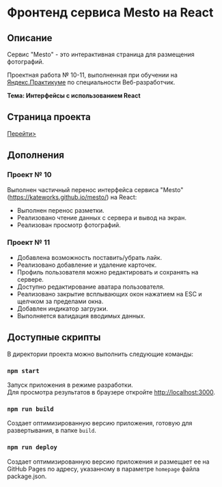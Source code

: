 # Фронтенд сервиса Mesto на React

## Описание

Сервис "Mesto" - это интерактивная страница для размещения фотографий.

Проектная работа № 10-11, выполненная при обучении 
на [Яндекс.Практикуме](https://praktikum.yandex.ru/)
по специальности Веб-разработчик.

**Тема: Интерфейсы с использованием React**


## Страница проекта

[Перейти>](https://kateworks.github.io/mesto-react/)


## Дополнения

### Проект № 10

Выполнен частичный перенос интерфейса сервиса "Mesto" 
(https://kateworks.github.io/mesto/) на React:

* Выполнен перенос разметки.
* Реализовано чтение данных с сервера и вывод на экран.
* Реализован просмотр фотографий.

### Проект № 11

* Добавлена возможность поставить/убрать лайк.
* Реализовано добавление и удаление карточек.
* Профиль пользователя можно редактировать и сохранять на сервере.
* Доступно редактирование аватара пользователя.
* Реализовано закрытие всплывающих окон нажатием на ESC и щелчком за пределами окна.
* Добавлен индикатор загрузки.
* Выполняется валидация вводимых данных.


## Доступные скрипты

В директории проекта можно выполнить следующие команды:

### `npm start`

Запуск приложения в режиме разработки.<br />
Для просмотра результатов в браузере откройте 
[http://localhost:3000](http://localhost:3000).

### `npm run build`

Создает оптимизированную версию приложения,
готовую для развертывания, в папке `build`.<br />

### `npm run deploy`

Создает оптимизированную версию приложения
и размещает ее на GitHub Pages по адресу, указанному
в параметре `homepage` файла package.json.<br />



